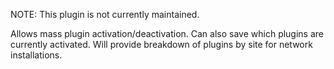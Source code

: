 NOTE: This plugin is not currently maintained.

Allows mass plugin activation/deactivation. Can also save which plugins are currently activated. Will provide breakdown of plugins by site for network installations.
